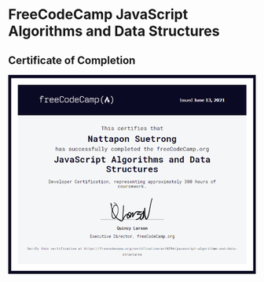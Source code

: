# FreeCodeCamp JavaScript Algorithms and Data Structures

## Certificate of Completion

![](images/certification.png)
